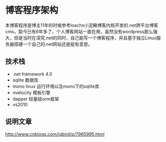 # 博客程序架构
本博客程序是博主11年的时候参考loachs小泥鳅博客内核开发的.net跨平台博客cms，距今已有6年多了，个人博客网站一直在用，虽然没有wordpress那么强大，但是当时在深究.net的同时，自己能写一个博客程序，并且基于独立Linux服务器搭建一个自己的.net网站还是挺有意思。
## 技术栈
- .net framework 4.0
- sqlite 数据库
- mono linux 运行环境以及mono下的sqlite库
- nvelocity 模板引擎
- dapper 轻量级orm框架
- vs2010
## 说明文章
http://www.cnblogs.com/jqbird/p/7965995.html
